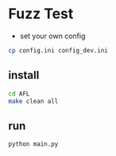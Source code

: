 # Fuzz Test

- set your own config
```bash
cp config.ini config_dev.ini
```

## install

```bash
cd AFL
make clean all
```

## run
```bash
python main.py
```
